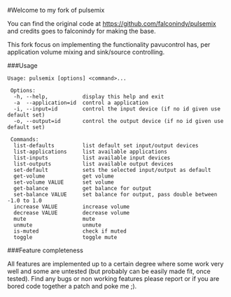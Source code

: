 #Welcome to my fork of pulsemix

You can find the original code at https://github.com/falconindy/pulsemix
and credits goes to falconindy for making the base.

This fork focus on implementing the functionality pavucontrol has, per
application volume mixing and sink/source controlling.

###Usage

```
Usage: pulsemix [options] <command>...

 Options:
  -h, --help,           display this help and exit
  -a  --application=id  control a application
  -i, --input=id        control the input device (if no id given use default set)
  -o, --output=id       control the output device (if no id given use default set)

 Commands:
  list-defaults         list default set input/output devices
  list-applications     list available applications
  list-inputs           list available input devices
  list-outputs          list available output devices
  set-default           sets the selected input/output as default
  get-volume            get volume
  set-volume VALUE      set volume
  get-balance           get balance for output
  set-balance VALUE     set balance for output, pass double between -1.0 to 1.0
  increase VALUE        increase volume
  decrease VALUE        decrease volume
  mute                  mute
  unmute                unmute
  is-muted              check if muted
  toggle                toggle mute
```

###Feature completeness

All features are implemented up to a certain degree where some work very
well and some are untested (but probably can be easily made fit, once
tested). Find any bugs or non working features please report or if you
are bored code together a patch and poke me ;).
